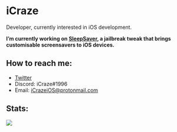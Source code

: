 # iCraze

Developer, currently interested in iOS development.

**I’m currently working on [SleepSaver](https://repo.packix.com/package/com.icraze.sleepsaver/), a jailbreak tweak that brings customisable screensavers to iOS devices.**

## How to reach me:
* [Twitter](https://twitter.com/iCrazeiOS)
* Discord: iCraze#1996
* Email: iCrazeiOS@protonmail.com

## Stats:
<a href=""><img src="https://github-readme-stats.vercel.app/api/?username=iCrazeiOS&theme=react&show_icons=true&count_private=true"></a>
